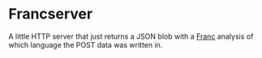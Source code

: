 # Francserver

A little HTTP server that just returns a JSON blob with a [Franc](https://github.com/wooorm/franc) analysis of which language the POST data was written in.
